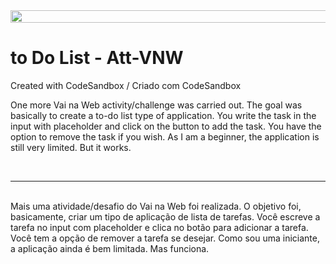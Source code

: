 <div style="display: flex; justify-content: center; align-items: center;">
        <img
          height="20"
          width="700"
          alt=""
          src="https://ni90ep.csb.app/imgs/redImg.png"
        />
      </div>

# to Do List - Att-VNW
Created with CodeSandbox / Criado com CodeSandbox

One more Vai na Web activity/challenge was carried out. The goal was basically to create a to-do list type of application. You write the task in the input with placeholder and click on the button to add the task. You have the option to remove the task if you wish. As I am a beginner, the application is still very limited. But it works.

<br/>

<hr/>
<br/>
Mais uma atividade/desafio do Vai na Web foi realizada. O objetivo foi, basicamente, criar um tipo de aplicação de lista de tarefas. Você escreve a tarefa no input com placeholder e clica no botão para adicionar a tarefa. Você tem a opção de remover a tarefa se desejar. Como sou uma iniciante, a aplicação ainda é bem limitada. Mas funciona.

